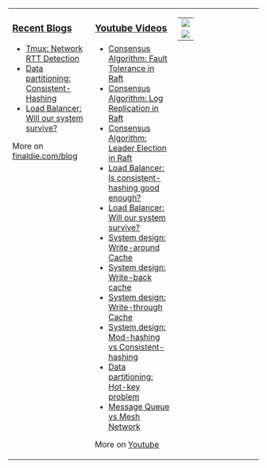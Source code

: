<!--
**finaldie/finaldie** is a ✨ _special_ ✨ repository because its `README.md` (this file) appears on your GitHub profile.
### Hi there 👋

Here are some ideas to get you started:

- 🔭 I’m currently working on ...
- 🌱 I’m currently learning ...
- 👯 I’m looking to collaborate on ...
- 🤔 I’m looking for help with ...
- 💬 Ask me about ...
- 📫 How to reach me: ...
- 😄 Pronouns: ...
- ⚡ Fun fact: ...
-->

<table><tr><td valign="top" width="33%">

### [Recent Blogs][0]
* [Tmux: Network RTT Detection][3]
* [Data partitioning: Consistent-Hashing][1]
* [Load Balancer: Will our system survive?][2]

More on [finaldie.com/blog][0]

</td><td valign="top" width="33%">

### [Youtube Videos][10000]
* [Consensus Algorithm: Fault Tolerance in Raft][10011]
* [Consensus Algorithm: Log Replication in Raft][10010]
* [Consensus Algorithm: Leader Election in Raft][10009]
* [Load Balancer: Is consistent-hashing good enough?][10001]
* [Load Balancer: Will our system survive?][10002]
* [System design: Write-around Cache][10003]
* [System design: Write-back cache][10004]
* [System design: Write-through Cache][10005]
* [System design: Mod-hashing vs Consistent-hashing][10006]
* [Data partitioning: Hot-key problem][10007]
* [Message Queue vs Mesh Network][10008]

More on [Youtube][10000]

</td><td valign="top" width="34%">
  <table>
  <tr>
    <td>
    <img src="https://github.com/finaldie/finaldie/blob/master/img/gh_profile_lb.gif" />
    </td>
  </tr>
  <tr>
    <td>
    <img src="https://github.com/finaldie/finaldie/blob/master/img/gh_profile_le.gif" />
    </td>
  </tr>
  </table>
</td></tr></table>


<!-- Blog -->
[0]: https://finaldie.com/blog/

<!-- Blog links -->
[1]: https://finaldie.com/blog/data-partitioning-consistent-hashing/
[2]: https://finaldie.com/blog/load-balancer-will-our-system-survive/
[3]: https://finaldie.com/blog/tmux-network-rtt-detection/

<!-- Youtube -->
[10000]: https://www.youtube.com/channel/UCi61auy7cm6PKWNkp0owf7Q

<!-- Youtube links -->
[10001]: https://youtu.be/Jb1UFTXcwnU
[10002]: https://youtu.be/HgpgzsNN44M
[10003]: https://youtu.be/mA5D48POAww
[10004]: https://youtu.be/-ucqTc1eDuI
[10005]: https://youtu.be/ptFn7f_SgSM
[10006]: https://youtu.be/2F88x0qiqlU
[10007]: https://youtu.be/vSIMWiDuBUc
[10008]: https://youtu.be/pyxfhhT0eb8
[10009]: https://youtu.be/D_2trlmtjI8
[10010]: https://youtu.be/s_RMt3I4vcw
[10011]: https://youtu.be/Kq5jWx6vn88

